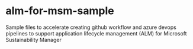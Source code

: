 # alm-for-msm-sample
Sample files to accelerate creating github workflow and azure devops pipelines to support application lifecycle management (ALM) for Microsoft Sustainability Manager
